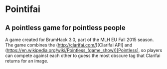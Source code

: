 # Pointifai
## A pointless game for pointless people

A game created for BrumHack 3.0, part of the MLH EU Fall 2015 season. The game combines the (http://clarifai.com/)[Clarifai API] and (https://en.wikipedia.org/wiki/Pointless_(game_show))[Pointless], so players can compete against each other to guess the most obscure tag that Clarifai returns for an image.
